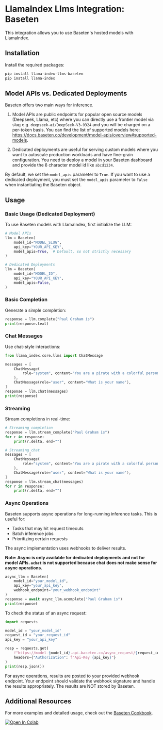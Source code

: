# LlamaIndex Llms Integration: Baseten

This integration allows you to use Baseten's hosted models with LlamaIndex.

## Installation

Install the required packages:

```bash
pip install llama-index-llms-baseten
pip install llama-index
```
## Model APIs vs. Dedicated Deployments

Baseten offers two main ways for inference.
1. Model APIs are public endpoints for popular open source models (Deepseek, Llama, etc) where you can directly use a frontier model via slug e.g.  `deepseek-ai/DeepSeek-V3-0324` and you will be charged on a per-token basis. You can find the list of supported models here: https://docs.baseten.co/development/model-apis/overview#supported-models.

2. Dedicated deployments are useful for serving custom models where you want to autoscale production workloads and have fine-grain configuration. You need to deploy a model in your Baseten dashboard and provide the 8 character model id like `abcd1234`.

By default, we set the `model_apis` parameter to `True`. If you want to use a dedicated deployment, you must set the `model_apis` parameter to `False` when instantiating the Baseten object.

## Usage

### Basic Usage (Dedicated Deployment)

To use Baseten models with LlamaIndex, first initialize the LLM:

```python
# Model APIs
llm = Baseten(
    model_id="MODEL_SLUG",
    api_key="YOUR_API_KEY",
    model_apis=True,  # Default, so not strictly necessary
)

# Dedicated Deployments
llm = Baseten(
    model_id="MODEL_ID",
    api_key="YOUR_API_KEY",
    model_apis=False,
)
```

### Basic Completion

Generate a simple completion:

```python
response = llm.complete("Paul Graham is")
print(response.text)
```

### Chat Messages

Use chat-style interactions:

```python
from llama_index.core.llms import ChatMessage

messages = [
    ChatMessage(
        role="system", content="You are a pirate with a colorful personality"
    ),
    ChatMessage(role="user", content="What is your name"),
]
response = llm.chat(messages)
print(response)
```

### Streaming

Stream completions in real-time:

```python
# Streaming completion
response = llm.stream_complete("Paul Graham is")
for r in response:
    print(r.delta, end="")

# Streaming chat
messages = [
    ChatMessage(
        role="system", content="You are a pirate with a colorful personality"
    ),
    ChatMessage(role="user", content="What is your name"),
]
response = llm.stream_chat(messages)
for r in response:
    print(r.delta, end="")
```

### Async Operations

Baseten supports async operations for long-running inference tasks. This is useful for:

- Tasks that may hit request timeouts
- Batch inference jobs
- Prioritizing certain requests

The async implementation uses webhooks to deliver results.

**Note: Async is only available for dedicated deployments and not for model APIs. `achat` is not supported because chat does not make sense for async operations.**

```python
async_llm = Baseten(
    model_id="your_model_id",
    api_key="your_api_key",
    webhook_endpoint="your_webhook_endpoint"
)
response = await async_llm.acomplete("Paul Graham is")
print(response)
```

To check the status of an async request:

```python
import requests

model_id = "your_model_id"
request_id = "your_request_id"
api_key = "your_api_key"

resp = requests.get(
    f"https://model-{model_id}.api.baseten.co/async_request/{request_id}",
    headers={"Authorization": f"Api-Key {api_key}"}
)
print(resp.json())
```

For async operations, results are posted to your provided webhook endpoint. Your endpoint should validate the webhook signature and handle the results appropriately. The results are NOT stored by Baseten.

## Additional Resources

For more examples and detailed usage, check out the [Baseten Cookbook](https://docs.llamaindex.ai/en/stable/examples/llm/baseten/).

<a href="https://colab.research.google.com/github/run-llama/llama_index/blob/main/docs/docs/examples/llm/baseten.ipynb" target="_parent"><img src="https://colab.research.google.com/assets/colab-badge.svg" alt="Open In Colab"/></a>
